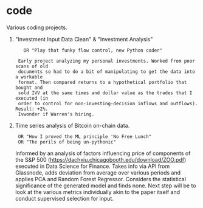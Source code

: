 # code
Various coding projects.

1. "Investment Input Data Clean" & "Investment Analysis"

          OR "Play that funky flow control, new Python coder"
        
        Early project analyzing my personal investments. Worked from poor scans of old 
        documents so had to do a bit of manipulating to get the data into a workable 
        format. Then compared returns to a hypothetical portfolio that bought and 
        sold IVV at the same times and dollar value as the trades that I executed (in 
        order to control for non-investing-decision inflows and outflows). Result: +2%. 
        Ivwonder if Warren's hiring.
       


2. Time series analysis of Bitcoin on-chain data.
 
        OR "How I proved the ML principle 'No Free Lunch"
        OR "The perils of being un-pythonic"
        
      Informed by an analysis of factors influencing price of components of the S&P 500 (https://dachxiu.chicagobooth.edu/download/ZOO.pdf) 
      executed in Data Science for Finance. Takes info via API from Glassnode, adds deviation from average over various periods and 
      applies PCA and Random Forest Regressor. Considers the statistical significance of the generated model and finds none. Next step
      will be to look at the various metrics individually akin to the paper itself and conduct supervised selection for input.
